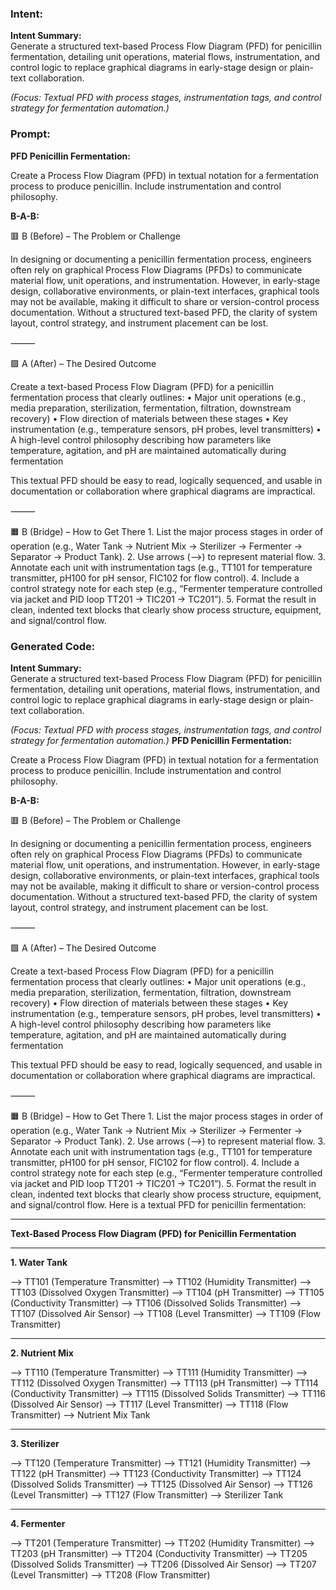 ### Intent:
**Intent Summary:**  
Generate a structured text-based Process Flow Diagram (PFD) for penicillin fermentation, detailing unit operations, material flows, instrumentation, and control logic to replace graphical diagrams in early-stage design or plain-text collaboration.  

*(Focus: Textual PFD with process stages, instrumentation tags, and control strategy for fermentation automation.)*

### Prompt:
**PFD Penicillin Fermentation:**

Create a Process Flow Diagram (PFD) in textual notation for a fermentation process to produce penicillin. Include instrumentation and control philosophy.

**B-A-B:**

🟥 B (Before) – The Problem or Challenge

In designing or documenting a penicillin fermentation process, engineers often rely on graphical Process Flow Diagrams (PFDs) to communicate material flow, unit operations, and instrumentation. However, in early-stage design, collaborative environments, or plain-text interfaces, graphical tools may not be available, making it difficult to share or version-control process documentation. Without a structured text-based PFD, the clarity of system layout, control strategy, and instrument placement can be lost.

⸻

🟩 A (After) – The Desired Outcome

Create a text-based Process Flow Diagram (PFD) for a penicillin fermentation process that clearly outlines:
	•	Major unit operations (e.g., media preparation, sterilization, fermentation, filtration, downstream recovery)
	•	Flow direction of materials between these stages
	•	Key instrumentation (e.g., temperature sensors, pH probes, level transmitters)
	•	A high-level control philosophy describing how parameters like temperature, agitation, and pH are maintained automatically during fermentation

This textual PFD should be easy to read, logically sequenced, and usable in documentation or collaboration where graphical diagrams are impractical.

⸻

🟧 B (Bridge) – How to Get There
	1.	List the major process stages in order of operation (e.g., Water Tank → Nutrient Mix → Sterilizer → Fermenter → Separator → Product Tank).
	2.	Use arrows (-->) to represent material flow.
	3.	Annotate each unit with instrumentation tags (e.g., TT101 for temperature transmitter, pH100 for pH sensor, FIC102 for flow control).
	4.	Include a control strategy note for each step (e.g., “Fermenter temperature controlled via jacket and PID loop TT201 → TIC201 → TC201”).
	5.	Format the result in clean, indented text blocks that clearly show process structure, equipment, and signal/control flow.

### Generated Code:
**Intent Summary:**  
Generate a structured text-based Process Flow Diagram (PFD) for penicillin fermentation, detailing unit operations, material flows, instrumentation, and control logic to replace graphical diagrams in early-stage design or plain-text collaboration.  

*(Focus: Textual PFD with process stages, instrumentation tags, and control strategy for fermentation automation.)*
**PFD Penicillin Fermentation:**

Create a Process Flow Diagram (PFD) in textual notation for a fermentation process to produce penicillin. Include instrumentation and control philosophy.

**B-A-B:**

🟥 B (Before) – The Problem or Challenge

In designing or documenting a penicillin fermentation process, engineers often rely on graphical Process Flow Diagrams (PFDs) to communicate material flow, unit operations, and instrumentation. However, in early-stage design, collaborative environments, or plain-text interfaces, graphical tools may not be available, making it difficult to share or version-control process documentation. Without a structured text-based PFD, the clarity of system layout, control strategy, and instrument placement can be lost.

⸻

🟩 A (After) – The Desired Outcome

Create a text-based Process Flow Diagram (PFD) for a penicillin fermentation process that clearly outlines:
	•	Major unit operations (e.g., media preparation, sterilization, fermentation, filtration, downstream recovery)
	•	Flow direction of materials between these stages
	•	Key instrumentation (e.g., temperature sensors, pH probes, level transmitters)
	•	A high-level control philosophy describing how parameters like temperature, agitation, and pH are maintained automatically during fermentation

This textual PFD should be easy to read, logically sequenced, and usable in documentation or collaboration where graphical diagrams are impractical.

⸻

🟧 B (Bridge) – How to Get There
	1.	List the major process stages in order of operation (e.g., Water Tank → Nutrient Mix → Sterilizer → Fermenter → Separator → Product Tank).
	2.	Use arrows (-->) to represent material flow.
	3.	Annotate each unit with instrumentation tags (e.g., TT101 for temperature transmitter, pH100 for pH sensor, FIC102 for flow control).
	4.	Include a control strategy note for each step (e.g., “Fermenter temperature controlled via jacket and PID loop TT201 → TIC201 → TC201”).
	5.	Format the result in clean, indented text blocks that clearly show process structure, equipment, and signal/control flow.
Here is a textual PFD for penicillin fermentation:

---

**Text-Based Process Flow Diagram (PFD) for Penicillin Fermentation**

---

**1. Water Tank**

--> TT101 (Temperature Transmitter)
--> TT102 (Humidity Transmitter)
--> TT103 (Dissolved Oxygen Transmitter)
--> TT104 (pH Transmitter)
--> TT105 (Conductivity Transmitter)
--> TT106 (Dissolved Solids Transmitter)
--> TT107 (Dissolved Air Sensor)
--> TT108 (Level Transmitter)
--> TT109 (Flow Transmitter)

---

**2. Nutrient Mix**

--> TT110 (Temperature Transmitter)
--> TT111 (Humidity Transmitter)
--> TT112 (Dissolved Oxygen Transmitter)
--> TT113 (pH Transmitter)
--> TT114 (Conductivity Transmitter)
--> TT115 (Dissolved Solids Transmitter)
--> TT116 (Dissolved Air Sensor)
--> TT117 (Level Transmitter)
--> TT118 (Flow Transmitter)
--> Nutrient Mix Tank

---

**3. Sterilizer**

--> TT120 (Temperature Transmitter)
--> TT121 (Humidity Transmitter)
--> TT122 (pH Transmitter)
--> TT123 (Conductivity Transmitter)
--> TT124 (Dissolved Solids Transmitter)
--> TT125 (Dissolved Air Sensor)
--> TT126 (Level Transmitter)
--> TT127 (Flow Transmitter)
--> Sterilizer Tank

---

**4. Fermenter**

--> TT201 (Temperature Transmitter)
--> TT202 (Humidity Transmitter)
--> TT203 (pH Transmitter)
--> TT204 (Conductivity Transmitter)
--> TT205 (Dissolved Solids Transmitter)
--> TT206 (Dissolved Air Sensor)
--> TT207 (Level Transmitter)
--> TT208 (Flow Transmitter)
